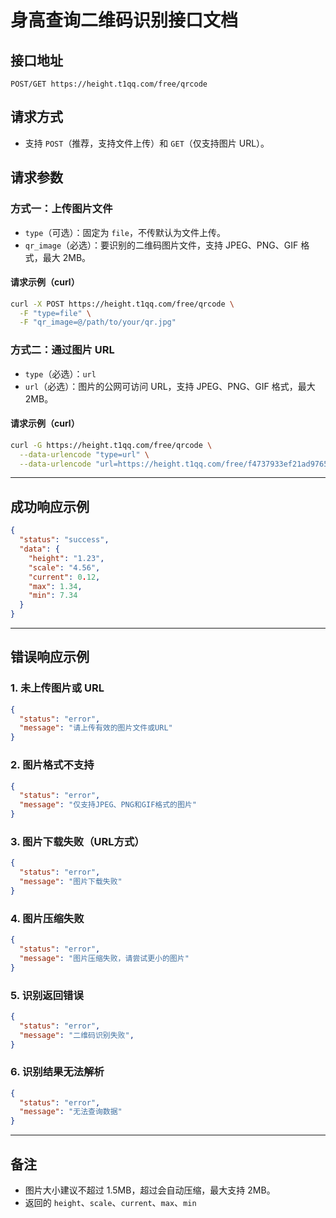 # 身高查询二维码识别接口文档

## 接口地址

```
POST/GET https://height.t1qq.com/free/qrcode
```

## 请求方式

- 支持 `POST`（推荐，支持文件上传）和 `GET`（仅支持图片 URL）。

## 请求参数

### 方式一：上传图片文件

- `type`（可选）：固定为 `file`，不传默认为文件上传。
- `qr_image`（必选）：要识别的二维码图片文件，支持 JPEG、PNG、GIF 格式，最大 2MB。

#### 请求示例（curl）

```bash
curl -X POST https://height.t1qq.com/free/qrcode \
  -F "type=file" \
  -F "qr_image=@/path/to/your/qr.jpg"
```

### 方式二：通过图片 URL

- `type`（必选）：`url`
- `url`（必选）：图片的公网可访问 URL，支持 JPEG、PNG、GIF 格式，最大 2MB。

#### 请求示例（curl）

```bash
curl -G https://height.t1qq.com/free/qrcode \
  --data-urlencode "type=url" \
  --data-urlencode "url=https://height.t1qq.com/free/f4737933ef21ad9765d2879c49d97755.png"
```

---

## 成功响应示例

```json
{
  "status": "success",
  "data": {
    "height": "1.23",
    "scale": "4.56",
    "current": 0.12,
    "max": 1.34,
    "min": 7.34
  }
}
```

---

## 错误响应示例

### 1. 未上传图片或 URL

```json
{
  "status": "error",
  "message": "请上传有效的图片文件或URL"
}
```

### 2. 图片格式不支持

```json
{
  "status": "error",
  "message": "仅支持JPEG、PNG和GIF格式的图片"
}
```

### 3. 图片下载失败（URL方式）

```json
{
  "status": "error",
  "message": "图片下载失败"
}
```

### 4. 图片压缩失败

```json
{
  "status": "error",
  "message": "图片压缩失败，请尝试更小的图片"
}
```

### 5. 识别返回错误

```json
{
  "status": "error",
  "message": "二维码识别失败",
}
```

### 6. 识别结果无法解析

```json
{
  "status": "error",
  "message": "无法查询数据"
}
```

---

## 备注

- 图片大小建议不超过 1.5MB，超过会自动压缩，最大支持 2MB。
- 返回的 `height`、`scale`、`current`、`max`、`min`